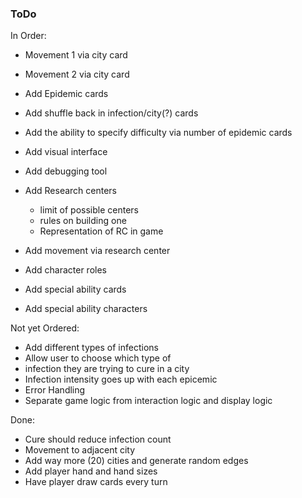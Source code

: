 ### ToDo

In Order:

* Movement 1 via city card
* Movement 2 via city card

* Add Epidemic cards
* Add shuffle back in infection/city(?) cards
* Add the ability to specify difficulty via number of epidemic cards

* Add visual interface
* Add debugging tool

* Add Research centers
    * limit of possible centers
    * rules on building one
    * Representation of RC in game
* Add movement via research center

* Add character roles
* Add special ability cards
* Add special ability characters


Not yet Ordered:
* Add different types of infections
* Allow user to choose which type of
* infection they are trying to cure in a city
* Infection intensity goes up with each epicemic
* Error Handling
* Separate game logic from interaction logic and display logic

Done:
* Cure should reduce infection count
* Movement to adjacent city
* Add way more (20) cities and generate random edges
* Add player hand and hand sizes
* Have player draw cards every turn